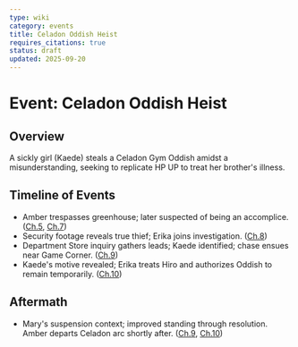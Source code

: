 ```yaml
---
type: wiki
category: events
title: Celadon Oddish Heist
requires_citations: true
status: draft
updated: 2025-09-20
---
```


# Event: Celadon Oddish Heist

## Overview
A sickly girl (Kaede) steals a Celadon Gym Oddish amidst a misunderstanding, seeking to replicate HP UP to treat her brother's illness.

## Timeline of Events
- Amber trespasses greenhouse; later suspected of being an accomplice. ([Ch.5](../../story/chapter5/chapter5.md), [Ch.7](../../story/chapter7/chapter7.md))
- Security footage reveals true thief; Erika joins investigation. ([Ch.8](../../story/chapter8/chapter8.md))
- Department Store inquiry gathers leads; Kaede identified; chase ensues near Game Corner. ([Ch.9](../../story/chapter9/chapter9.md))
- Kaede's motive revealed; Erika treats Hiro and authorizes Oddish to remain temporarily. ([Ch.10](../../story/chapter10/chapter10.md))

## Aftermath
- Mary's suspension context; improved standing through resolution. Amber departs Celadon arc shortly after. ([Ch.9](../../story/chapter9/chapter9.md), [Ch.10](../../story/chapter10/chapter10.md))
